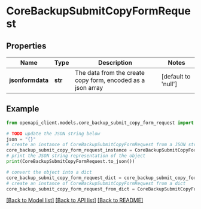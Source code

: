 # CoreBackupSubmitCopyFormRequest


## Properties

Name | Type | Description | Notes
------------ | ------------- | ------------- | -------------
**jsonformdata** | **str** | The data from the create copy form, encoded as a json array | [default to 'null']

## Example

```python
from openapi_client.models.core_backup_submit_copy_form_request import CoreBackupSubmitCopyFormRequest

# TODO update the JSON string below
json = "{}"
# create an instance of CoreBackupSubmitCopyFormRequest from a JSON string
core_backup_submit_copy_form_request_instance = CoreBackupSubmitCopyFormRequest.from_json(json)
# print the JSON string representation of the object
print(CoreBackupSubmitCopyFormRequest.to_json())

# convert the object into a dict
core_backup_submit_copy_form_request_dict = core_backup_submit_copy_form_request_instance.to_dict()
# create an instance of CoreBackupSubmitCopyFormRequest from a dict
core_backup_submit_copy_form_request_from_dict = CoreBackupSubmitCopyFormRequest.from_dict(core_backup_submit_copy_form_request_dict)
```
[[Back to Model list]](../README.md#documentation-for-models) [[Back to API list]](../README.md#documentation-for-api-endpoints) [[Back to README]](../README.md)


